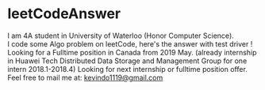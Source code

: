# leetCodeAnswer  
I am 4A student in University of Waterloo (Honor Computer Science).  
I code some Algo problem on leetCode, here's the answer with test driver !  
Looking for a Fulltime position in Canada from 2019 May. (already internship in Huawei Tech Distributed Data Storage and Management Group for one intern 2018.1-2018.4)
Looking for next internship or fulltime position offer.
Feel free to mail me at: kevindo1119@gmail.com  
